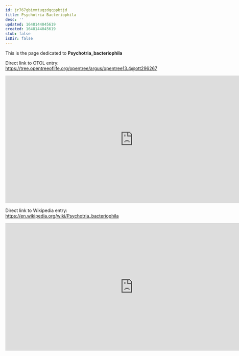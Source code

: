 ```yaml
---
id: jr767gbimmtuqzdqcppbtjd
title: Psychotria Bacteriophila
desc: ''
updated: 1648144045619
created: 1648144045619
stub: false
isDir: false
---
```

This is the page dedicated to **Psychotria_bacteriophila**


Direct link to OTOL entry: https://tree.opentreeoflife.org/opentree/argus/opentree13.4@ott296267



<html>
    <body>
    <iframe src="https://tree.opentreeoflife.org/opentree/argus/opentree13.4@ott296267"
    width="800" height="400" frameborder="0" allowfullscreen> </iframe>
    </body>
</html>
    


Direct link to Wikipedia entry: https://en.wikipedia.org/wiki/Psychotria_bacteriophila



<html>
    <body>
    <iframe src="https://en.wikipedia.org/wiki/Psychotria_bacteriophila"
    width="800" height="400" frameborder="0" allowfullscreen> </iframe>
    </body>
</html>
    
